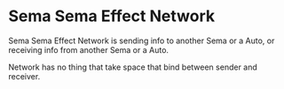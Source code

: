 # **Sema Sema Effect Network**


Sema Sema Effect Network is sending info to another Sema or a Auto, or receiving info from another Sema or a Auto.

Network has no thing that take space that bind between sender and receiver.